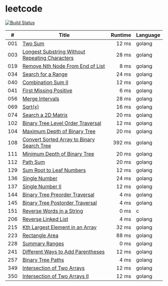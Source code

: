 # leetcode

[![Build Status](https://travis-ci.org/4396/leetcode.svg?branch=master)](https://travis-ci.org/4396/leetcode)


\#     | Title  | Runtime | Language
------ | ------ | ------: | ------
001 | [Two Sum][001] | 12 ms | golang
003 | [Longest Substring Without Repeating Characters][003] | 28 ms | golang
019 | [Remove Nth Node From End of List][019] | 8 ms | golang
034 | [Search for a Range][034] | 24 ms | golang
040 | [Combination Sum II][040] | 12 ms | golang
041 | [First Missing Positive][041] | 6 ms | golang
056 | [Merge Intervals][056] | 28 ms | golang
069 | [Sqrt(x)][069] | 16 ms | golang
074 | [Search a 2D Matrix][074] | 20 ms | golang
102 | [Binary Tree Level Order Traversal][102] | 12 ms | golang
104 | [Maximum Depth of Binary Tree][104] | 20 ms | golang
108 | [Convert Sorted Array to Binary Search Tree][108] | 392 ms | golang
111 | [Minimum Depth of Binary Tree][111] | 20 ms | golang
112 | [Path Sum][112] | 20 ms | golang
129 | [Sum Root to Leaf Numbers][129] | 12 ms | golang
136 | [Single Number][136] | 24 ms | golang
137 | [Single Number II][137] | 12 ms | golang
144 | [Binary Tree Preorder Traversal][144] | 4 ms | golang
145 | [Binary Tree Postorder Traversal][145] | 4 ms | golang
151 | [Reverse Words in a String][151] | 0 ms | c
206 | [Reverse Linked List][206] | 4 ms | golang
215 | [Kth Largest Element in an Array][215] | 32 ms | golang
223 | [Rectangle Area][223] | 88 ms | golang
228 | [Summary Ranges][228] | 0 ms | golang
241 | [Different Ways to Add Parentheses][241] | 12 ms | golang
257 | [Binary Tree Paths][257] | 4 ms | golang
349 | [Intersection of Two Arrays][349] | 12 ms | golang
350 | [Intersection of Two Arrays II][350] | 12 ms | golang

[001]: ./leetcode/001.two-sum.go
[003]: ./leetcode/003.longest-substring-without-repeating-characters.go
[019]: ./leetcode/019.remove-nth-node-from-end-of-list.go
[034]: ./leetcode/034.search-for-a-range.go
[040]: ./leetcode/040.combination-sum-ii.go
[041]: ./leetcode/041.first-missing-positive.go
[056]: ./leetcode/056.merge-intervals.go
[069]: ./leetcode/069.sqrtxz.go
[074]: ./leetcode/074.search-a-2d-matrix.go
[102]: ./leetcode/102.binary-tree-level-order-traversal.go
[104]: ./leetcode/104.maximum-depth-of-binary-tree.go
[108]: ./leetcode/108.convert-sorted-array-to-binary-search-tree.go
[111]: ./leetcode/111.minimum-depth-of-binary-tree.go
[112]: ./leetcode/112.path-sum.go
[129]: ./leetcode/129.sum-root-to-leaf-numbers.go
[136]: ./leetcode/136.single-number.go
[137]: ./leetcode/137.single-number-ii.go
[144]: ./leetcode/144.binary-tree-preorder-traversal.go
[145]: ./leetcode/145.binary-tree-postorder-traversal.go
[151]: ./leetcode/151.reverse-words-in-a-string.go
[206]: ./leetcode/206.reverse-linked-list.go
[215]: ./leetcode/215.kth-largest-element-in-an-array.go
[223]: ./leetcode/223.rectangle-area.go
[228]: ./leetcode/228.summary-ranges.go
[241]: ./leetcode/241.different-ways-to-add-parentheses.go
[257]: ./leetcode/257.binary-tree-paths.go
[349]: ./leetcode/349.intersection-of-two-arrays.go
[350]: ./leetcode/350.intersection-of-two-arrays-ii.go
